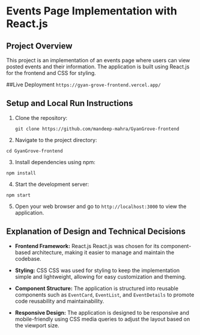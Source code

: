 # Events Page Implementation with React.js

## Project Overview

This project is an implementation of an events page where users can view posted events and their information. The application is built using React.js for the frontend and CSS for styling.

##Live Deployment
`https://gyan-grove-frontend.vercel.app/`

## Setup and Local Run Instructions

1. Clone the repository:
   ```
   git clone https://github.com/mandeep-mahra/GyanGrove-frontend
   ```
2. Navigate to the project directory:
  ```
  cd GyanGrove-frontend
  ```
3. Install dependencies using npm:
  ```
  npm install
  ```
4. Start the development server:
  ```
  npm start
  ```

5. Open your web browser and go to `http://localhost:3000` to view the application.

## Explanation of Design and Technical Decisions

- **Frontend Framework:** React.js
React.js was chosen for its component-based architecture, making it easier to manage and maintain the codebase.

- **Styling:** CSS
CSS was used for styling to keep the implementation simple and lightweight, allowing for easy customization and theming.

- **Component Structure:**
The application is structured into reusable components such as `EventCard`, `EventList`, and `EventDetails` to promote code reusability and maintainability.

- **Responsive Design:**
The application is designed to be responsive and mobile-friendly using CSS media queries to adjust the layout based on the viewport size.
